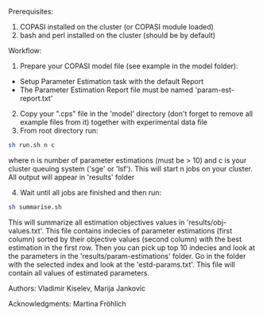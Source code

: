 Prerequisites:

1. COPASI installed on the cluster (or COPASI module loaded)
2. bash and perl installed on the cluster (should be by default)

Workflow:

1. Prepare your COPASI model file (see example in the model folder):
 * Setup Parameter Estimation task with the default Report
 * The Parameter Estimation Report file must be named 'param-est-report.txt'

2. Copy your ".cps" file in the 'model' directory (don't forget to remove all example files from it) together with experimental data file
3. From root directory run:

```bash
sh run.sh n c
```

where n is number of parameter estimations (must be > 10) and c is your cluster queuing system ('sge' or 'lsf'). This will start n jobs on your cluster. All output will appear in 'results' folder

4. Wait until all jobs are finished and then run:

```bash
sh summarise.sh
```

This will summarize all estimation objectives values in 'results/obj-values.txt'. This file contains indecies of parameter estimations (first column) sorted by their objective values (second column) with the best estimation in the first row. Then you can pick up top 10 indecies and look at the parameters in the 'results/param-estimations' folder. Go in the folder with the selected index and look at the 'estd-params.txt'. This file will contain all values of estimated parameters.



Authors: Vladimir Kiselev, Marija Jankovic

Acknowledgments: Martina Fröhlich
